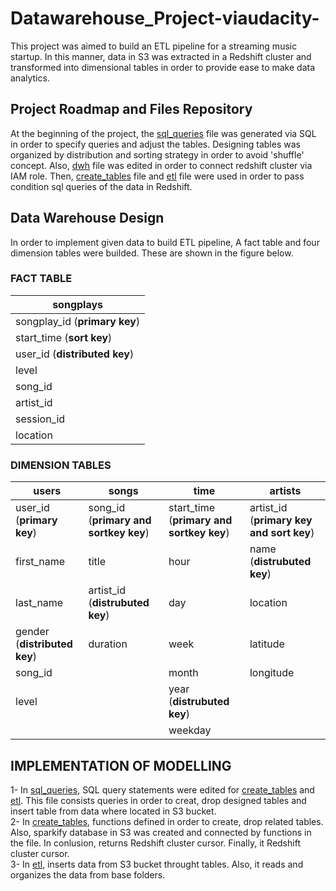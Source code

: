 # Datawarehouse_Project-viaudacity-

This project was aimed to build an ETL pipeline for a streaming music startup. In this manner, data in S3 was extracted in a Redshift cluster and transformed into dimensional tables in order to provide ease to make data analytics.


## Project Roadmap and Files Repository

At the beginning of the project, the [sql_queries](https://github.com/mustafathemech/Datawarehouse_Project-viaudacity-/blob/main/sql_queries.py) file was generated via SQL in order to specify queries and adjust the tables. Designing tables was organized by distribution and sorting strategy in order to avoid 'shuffle' concept. Also, [dwh](https://github.com/mustafathemech/Datawarehouse_Project-viaudacity-/blob/main/dwh.cfg) file was edited in order to connect redshift cluster via IAM role. Then, [create_tables](https://github.com/mustafathemech/Datawarehouse_Project-viaudacity-/blob/main/create_tables.py) file  and [etl](https://github.com/mustafathemech/Datawarehouse_Project-viaudacity-/blob/main/etl.py) file were used in order to pass condition sql queries of the data in Redshift. 


## Data Warehouse Design

In order to implement given data to build ETL pipeline, A fact table and four dimension tables were builded. These are shown in the figure below.


### FACT TABLE

|songplays  |
| ------------- | 
| songplay_id (**primary key**) | 
| start_time (**sort key**) | 
| user_id     (**distributed key**)  | 
| level  | 
| song_id  | 
| artist_id  | 
| session_id  | 
| location  | 

### DIMENSION TABLES

|users  |songs  |   time      |  artists  |
| ------------- | ------------- |------------- | --------------- |
| user_id (**primary key**) | song_id   (**primary and sortkey key**) |start_time   (**primary and sortkey key**)| artist_id (**primary key and sort key**) |
| first_name | title | hour| name (**distrubuted key**) | 
| last_name | artist_id (**distrubuted key**) | day | location |
| gender (**distributed key**) | duration | week | latitude |
| song_id  | |  month | longitude  |
| level  | | year (**distrubuted key**) |  |
| | | weekday| |

## IMPLEMENTATION OF MODELLING

1- In [sql_queries](https://github.com/mustafathemech/Datawarehouse_Project-viaudacity-/blob/main/sql_queries.py), SQL query statements were edited for [create_tables](https://github.com/mustafathemech/Datawarehouse_Project-viaudacity-/blob/main/create_tables.py) and [etl](https://github.com/mustafathemech/Datawarehouse_Project-viaudacity-/blob/main/etl.py). This file consists queries in order to creat, drop designed tables and insert table from data where located in S3 bucket.   
2- In [create_tables](https://github.com/mustafathemech/Datawarehouse_Project-viaudacity-/blob/main/create_tables.py), functions defined in order to create, drop related tables. Also, sparkify database in S3 was created and connected by functions in the file. In conlusion, returns Redshift cluster cursor. Finally, it Redshift cluster cursor.  
3- In [etl](https://github.com/mustafathemech/Datawarehouse_Project-viaudacity-/blob/main/etl.py), inserts data from S3 bucket throught tables. Also, it reads and organizes the data from base folders.
